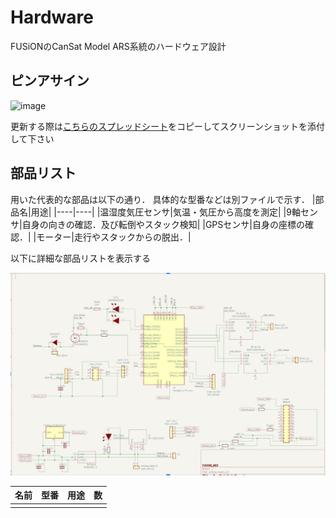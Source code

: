 # Hardware
FUSiONのCanSat Model ARS系統のハードウェア設計

## ピンアサイン
<img width="445" alt="image" src="https://github.com/CanSat-FUSiON/CanSat_ARS/assets/91558098/ae8d4325-82ac-4d7b-a508-753286a9b143">

更新する際は[こちらのスプレッドシート](https://docs.google.com/spreadsheets/d/1eQN7OE-Z9ALaf2SgiwYws5UZOM_eGH8C7UVVMnbFOFw/edit#gid=0)をコピーしてスクリーンショットを添付して下さい  

## 部品リスト
用いた代表的な部品は以下の通り．
具体的な型番などは別ファイルで示す．
|部品名|用途|
|----|----|
|温湿度気圧センサ|気温・気圧から高度を測定|
|9軸センサ|自身の向きの確認．及び転倒やスタック検知|
|GPSセンサ|自身の座標の確認．|
|モーター|走行やスタックからの脱出．|


以下に詳細な部品リストを表示する

![](./PCB_data/回路図.jpg)

|名前|型番|用途|数|
|----|----|----|----|
|||||
